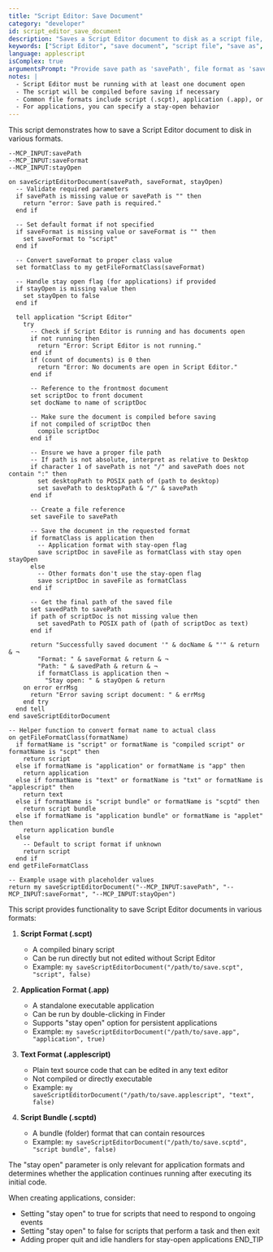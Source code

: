 ```yaml
---
title: "Script Editor: Save Document"
category: "developer"
id: script_editor_save_document
description: "Saves a Script Editor document to disk as a script file, applet, or other format."
keywords: ["Script Editor", "save document", "script file", "save as", "applet", "export", "SCPT"]
language: applescript
isComplex: true
argumentsPrompt: "Provide save path as 'savePath', file format as 'saveFormat' (optional), and stay open flag as 'stayOpen' (optional, boolean) in inputData."
notes: |
  - Script Editor must be running with at least one document open
  - The script will be compiled before saving if necessary
  - Common file formats include script (.scpt), application (.app), or text (.applescript)
  - For applications, you can specify a stay-open behavior
---
```


This script demonstrates how to save a Script Editor document to disk in various formats.

```applescript
--MCP_INPUT:savePath
--MCP_INPUT:saveFormat
--MCP_INPUT:stayOpen

on saveScriptEditorDocument(savePath, saveFormat, stayOpen)
  -- Validate required parameters
  if savePath is missing value or savePath is "" then
    return "error: Save path is required."
  end if
  
  -- Set default format if not specified
  if saveFormat is missing value or saveFormat is "" then
    set saveFormat to "script"
  end if
  
  -- Convert saveFormat to proper class value
  set formatClass to my getFileFormatClass(saveFormat)
  
  -- Handle stay open flag (for applications) if provided
  if stayOpen is missing value then
    set stayOpen to false
  end if
  
  tell application "Script Editor"
    try
      -- Check if Script Editor is running and has documents open
      if not running then
        return "Error: Script Editor is not running."
      end if
      if (count of documents) is 0 then
        return "Error: No documents are open in Script Editor."
      end if
      
      -- Reference to the frontmost document
      set scriptDoc to front document
      set docName to name of scriptDoc
      
      -- Make sure the document is compiled before saving
      if not compiled of scriptDoc then
        compile scriptDoc
      end if
      
      -- Ensure we have a proper file path
      -- If path is not absolute, interpret as relative to Desktop
      if character 1 of savePath is not "/" and savePath does not contain ":" then
        set desktopPath to POSIX path of (path to desktop)
        set savePath to desktopPath & "/" & savePath
      end if
      
      -- Create a file reference
      set saveFile to savePath
      
      -- Save the document in the requested format
      if formatClass is application then
        -- Application format with stay-open flag
        save scriptDoc in saveFile as formatClass with stay open stayOpen
      else
        -- Other formats don't use the stay-open flag
        save scriptDoc in saveFile as formatClass
      end if
      
      -- Get the final path of the saved file
      set savedPath to savePath
      if path of scriptDoc is not missing value then
        set savedPath to POSIX path of (path of scriptDoc as text)
      end if
      
      return "Successfully saved document '" & docName & "'" & return & ¬
        "Format: " & saveFormat & return & ¬
        "Path: " & savedPath & return & ¬
        if formatClass is application then ¬
          "Stay open: " & stayOpen & return
    on error errMsg
      return "Error saving script document: " & errMsg
    end try
  end tell
end saveScriptEditorDocument

-- Helper function to convert format name to actual class
on getFileFormatClass(formatName)
  if formatName is "script" or formatName is "compiled script" or formatName is "scpt" then
    return script
  else if formatName is "application" or formatName is "app" then
    return application
  else if formatName is "text" or formatName is "txt" or formatName is "applescript" then
    return text
  else if formatName is "script bundle" or formatName is "scptd" then
    return script bundle
  else if formatName is "application bundle" or formatName is "applet" then
    return application bundle
  else
    -- Default to script format if unknown
    return script
  end if
end getFileFormatClass

-- Example usage with placeholder values
return my saveScriptEditorDocument("--MCP_INPUT:savePath", "--MCP_INPUT:saveFormat", "--MCP_INPUT:stayOpen")
```

This script provides functionality to save Script Editor documents in various formats:

1. **Script Format (.scpt)**
   - A compiled binary script
   - Can be run directly but not edited without Script Editor
   - Example: `my saveScriptEditorDocument("/path/to/save.scpt", "script", false)`

2. **Application Format (.app)**
   - A standalone executable application
   - Can be run by double-clicking in Finder
   - Supports "stay open" option for persistent applications
   - Example: `my saveScriptEditorDocument("/path/to/save.app", "application", true)`

3. **Text Format (.applescript)**
   - Plain text source code that can be edited in any text editor
   - Not compiled or directly executable
   - Example: `my saveScriptEditorDocument("/path/to/save.applescript", "text", false)`

4. **Script Bundle (.scptd)**
   - A bundle (folder) format that can contain resources
   - Example: `my saveScriptEditorDocument("/path/to/save.scptd", "script bundle", false)`

The "stay open" parameter is only relevant for application formats and determines whether the application continues running after executing its initial code.

When creating applications, consider:
- Setting "stay open" to true for scripts that need to respond to ongoing events
- Setting "stay open" to false for scripts that perform a task and then exit
- Adding proper quit and idle handlers for stay-open applications
END_TIP